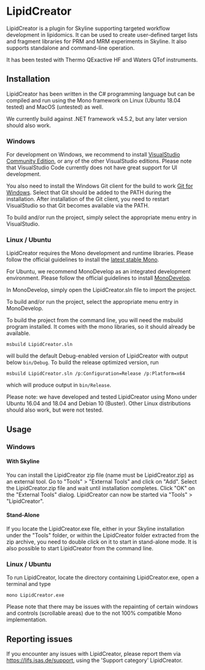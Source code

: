 # LipidCreator #

LipidCreator is a plugin for Skyline supporting targeted workflow development in lipidomics.
It can be used to create user-defined target lists and fragment libraries for PRM and MRM experiments in Skyline.
It also supports standalone and command-line operation.

It has been tested with Thermo QExactive HF and Waters QTof instruments.

## Installation ##

LipidCreator has been written in the C# programming language but can be compiled and run using the Mono framework on Linux (Ubuntu 18.04 tested) and MacOS (untested) as well.

We currently build against .NET framework v4.5.2, but any later version should also work.

### Windows ###

For development on Windows, we recommend to install [VisualStudio Community Edition](https://visualstudio.microsoft.com/vs/community/), 
or any of the other VisualStudio editions. Please note that VisualStudio Code currently does not have great support for UI development.

You also need to install the Windows Git client for the build to work [Git for Windows](https://git-scm.com/download/win). Select that Git should be added to the PATH during the installation.
After installation of the Git client, you need to restart VisualStudio so that Git becomes available via the PATH.

To build and/or run the project, simply select the appropriate menu entry in VisualStudio.

### Linux / Ubuntu ###

LipidCreator requires the Mono development and runtime libraries. 
Please follow the official guidelines to install the [latest stable Mono](https://www.mono-project.com/download/stable/).

For Ubuntu, we recommend MonoDevelop as an integrated development environment. 
Please follow the official guidelines to install [MonoDevelop](https://www.monodevelop.com/download/linux/).

In MonoDevelop, simply open the LipidCreator.sln file to import the project.

To build and/or run the project, select the appropriate menu entry in MonoDevelop.

To build the project from the command line, you will need the msbuild program installed. It comes with the mono libraries, so it should already be available.

    msbuild LipidCreator.sln
    
will build the default Debug-enabled version of LipidCreator with output below `bin/Debug`. To build the release optimized version, run

    msbuild LipidCreator.sln /p:Configuration=Release /p:Platform=x64

which will produce output in `bin/Release`. 

Please note: we have developed and tested LipidCreator using Mono under Ubuntu 16.04 and 18.04 and Debian 10 (Buster). 
Other Linux distributions should also work, but were not tested.

## Usage ##

### Windows ###

#### With Skyline ####
You can install the LipidCreator zip file (name must be LipidCreator.zip) as an external tool. Go to "Tools" &gt; "External Tools" and click on "Add". Select the LipidCreator.zip file and wait until 
installation completes. Click "OK" on the "External Tools" dialog. LipidCreator can now be started via "Tools" &gt; "LipidCreator".

#### Stand-Alone ####
If you locate the LipidCreator.exe file, either in your Skyline installation under the "Tools" folder, or within the LipidCreator folder extracted from the zip archive, you need to double click on it to start in stand-alone mode. It is also possible to start LipidCreator from the command line.

### Linux / Ubuntu ###
To run LipidCreator, locate the directory containing LipidCreator.exe, open a terminal and type

    mono LipidCreator.exe

Please note that there may be issues with the repainting of certain windows and controls (scrollable areas) due to the not 100% compatible Mono implementation.

## Reporting issues ##
If you encounter any issues with LipidCreator, please report them via https://lifs.isas.de/support, using the 'Support category' LipidCreator.
